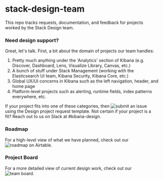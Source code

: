 # stack-design-team

This repo tracks requests, documentation, and feedback for projects worked by the Stack Design team.

### Need design support?
Great, let's talk. First, a bit about the domain of projects our team handles:
1. Pretty much anything under the 'Analytics' section of Kibana (e.g. Discover, Dashboard, Lens, Visualize Library, Canvas, etc.)
2. A bunch of stuff under Stack Management (working with the Elasticsearch UI team, Kibana Security, Kibana Core, etc.)
3. Global UX/UI concerns in Kibana such as the left navigation, header, and home page
4. Platform-level projects such as alerting, runtime fields, index patterns everywhere, etc.

If your project fits into one of these categories, then ![submit an issue](https://github.com/elastic/stack-design-team/issues/new/choose) using the Design project request template. Not certain if your project is a fit? Reach out to us on Slack at #kibana-design. 

### Roadmap
For a high-level view of what we have planned, check out our ![roadmap on Airtable](https://ela.st/kd-roadmap).

### Project Board
For a more detailed view of current design work, check out our ![team board](https://github.com/orgs/elastic/projects/518).

